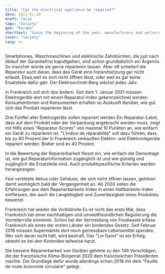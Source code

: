 ```yaml
---
title: "Can the electrical appliance be repaired?"
date: 2021-01-20
draft: false
tags: "Society"
geo: "Europe"
shorttext: "Since the beginning of the year, manufacturers and sellers in France have been required to indicate how repairable their devices are."
cover: "society"
lang: en
---
```


Smartphones, Waschmaschinen und elektrische Zahnbürsten, die just nach Ablauf der Garantiefrist kaputtgehen, sind schon grundsätzlich ein Ärgernis. So mancher würde sie gerne reparieren lassen. Aber oft scheitert die Reparatur auch daran, dass das Gerät eine Instandsetzung gar nicht erlaubt. Etwa,weil es sich nicht öffnen lässt, oder weil es gar keine Ersatzteile dafür gibt. Der Elektroschrott-Berg wächst jedes Jahr.

In Frankreich soll sich das ändern. Seit dem 1. Januar 2021 müssen Elektrogeräte dort mit einem Reparatur-Index gekennzeichnet werden. Konsumentinnen und Konsumenten erhalten so Auskunft darüber, wie gut sich das Produkt reparieren lässt.

Drei Fünftel aller Elektrogeräte sollen repariert werden
Ein Reparatur-Label, dass auf dem Produkt oder der Verpackung angebracht werden muss, zeigt mit Hilfe eines "Reparatur-Scores" von maximal 10 Punkten an, wie einfach ein Gerät zu reparieren ist. "L’indice de réparabilité" soll dazu führen, dass bis zu 60 Prozent der in Frankreich verkauften Elektro- und Elektronikgeräte repariert werden. Bisher sind es 40 Prozent.

In die Bewertung der Reparierbarkeit fliesst ein, wie einfach die Demontage ist, wie gut Reparaturinformation zugänglich ist und wie günstig und zugänglich die Ersatzteile sind. Auch produktspezifische Kriterien werden herangezogen.

Fest verklebte Akkus oder Gehäuse, die sich nicht öffnen lassen, gehören damit womöglich bald der Vergangenheit an. Ab 2024 sollen die Erfahrungen aus dem Reparierbarkeits-Index in einen Haltbarkeits-Index einfliessen, der auch die Langlebigkeit und Zuverlässigkeit eines Produktes bewertet.

Frankreich hat wieder die Vorbildrolle
Es ist nicht das erste Mal, dass Frankreich bei einer nachhaltigen und umweltfreundlichen Regulierung die Vorreiterrolle einnimmt. Schon bei der Vermeidung von Foodwaste erliess Frankreich als eines der ersten Länder ein bindendes Gesetz. Seit Februar 2016 müssen Supermärkte dort noch geniessbare Lebensmittel spenden. Wer sich daran nicht hält, wird bestraft. Das "Loi Garot" ist ein Erfolg, obwohl es bei den Kontrollen teilweise harzt.

Die bessere Reparierbarkeit von Geräten gehörte zu den 149 Vorschlägen, die der französische Klima-Bürgerrat 2020 dem französischen Präsidenten machte. Die Grundlage dafür wurde allerdings schon 2018 mit dem "Feuille de route économie circulaire" gelegt.
